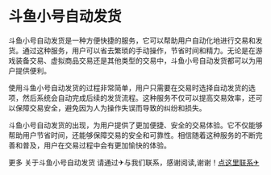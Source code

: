 # 斗鱼小号自动发货

斗鱼小号自动发货是一种方便快捷的服务，它可以帮助用户自动化地进行交易和发货。通过这种服务，用户可以省去繁琐的手动操作，节省时间和精力。无论是在游戏装备交易、虚拟商品交易还是其他类型的交易中，斗鱼小号自动发货都可以为用户提供便利。

使用斗鱼小号自动发货的过程非常简单，用户只需要在交易时选择自动发货的选项，然后系统会自动完成后续的发货流程。这种服务不仅可以提高交易效率，还可以保障交易安全，避免因为人为操作失误而导致的纠纷和损失。

斗鱼小号自动发货的出现，为用户提供了更加便捷、安全的交易体验。它不仅能够帮助用户节省时间，还能够保障交易的安全和可靠性。相信随着这种服务的不断完善和普及，用户在交易过程中会有更加愉快的体验。

更多 关于斗鱼小号自动发货 请通过✈与我们联系，感谢阅读,谢谢！[点这里联系✈](https://1.k02.cc)